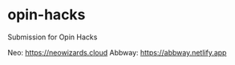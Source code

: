 # opin-hacks
Submission for Opin Hacks

Neo: https://neowizards.cloud
Abbway: https://abbway.netlify.app
